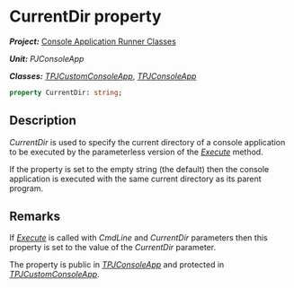 # CurrentDir property

***Project:*** [Console Application Runner Classes](../API.md)

***Unit:*** _PJConsoleApp_

***Classes:*** [_TPJCustomConsoleApp_](./TPJCustomConsoleApp.md), [_TPJConsoleApp_](./TPJConsoleApp.md)

```pascal
property CurrentDir: string;
```

## Description

_CurrentDir_ is used to specify the current directory of a console application to be executed by the parameterless version of the [_Execute_](./TPJCustomConsoleApp-Execute.md) method.

If the property is set to the empty string (the default) then the console application is executed with the same current directory as its parent program.

## Remarks

If [_Execute_](./TPJCustomConsoleApp-Execute.md) is called with _CmdLine_ and _CurrentDir_ parameters then this property is set to the value of the _CurrentDir_ parameter.

The property is public in [_TPJConsoleApp_](./TPJConsoleApp.md) and protected in [_TPJCustomConsoleApp_](./TPJCustomConsoleApp.md).
